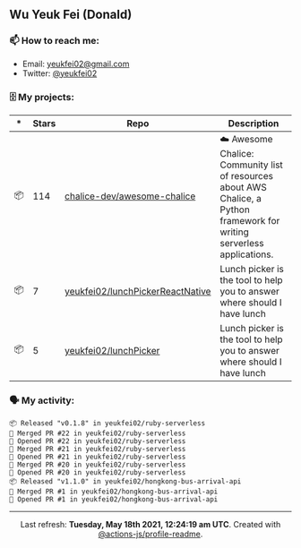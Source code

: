 ## Wu Yeuk Fei (Donald)

### 📫 How to reach me:

- Email: [yeukfei02@gmail.com](yeukfei02@gmail.com)
- Twitter: [@yeukfei02](https://twitter.com/yeukfei02)

### 🗄 My projects:

|*|Stars|Repo|Description|
|---|---|---|---|
| 📦 | 114 | [chalice-dev/awesome-chalice](https://github.com/chalice-dev/awesome-chalice) | ☁️ Awesome Chalice: Community list of resources about AWS Chalice, a Python framework for writing serverless applications. |
| 📦 | 7 | [yeukfei02/lunchPickerReactNative](https://github.com/yeukfei02/lunchPickerReactNative) | Lunch picker is the tool to help you to answer where should I have lunch |
| 📦 | 5 | [yeukfei02/lunchPicker](https://github.com/yeukfei02/lunchPicker) | Lunch picker is the tool to help you to answer where should I have lunch |

### 🗣 My activity:

```
📦 Released "v0.1.8" in yeukfei02/ruby-serverless
🎉 Merged PR #22 in yeukfei02/ruby-serverless
💪 Opened PR #22 in yeukfei02/ruby-serverless
🎉 Merged PR #21 in yeukfei02/ruby-serverless
💪 Opened PR #21 in yeukfei02/ruby-serverless
🎉 Merged PR #20 in yeukfei02/ruby-serverless
💪 Opened PR #20 in yeukfei02/ruby-serverless
📦 Released "v1.1.0" in yeukfei02/hongkong-bus-arrival-api
🎉 Merged PR #1 in yeukfei02/hongkong-bus-arrival-api
💪 Opened PR #1 in yeukfei02/hongkong-bus-arrival-api
```

<!-- <img src="https://github-readme-stats.vercel.app/api?username=yeukfei02&show_icons=true&count_private=true&theme=radical" />

<img src="https://github-readme-stats.vercel.app/api/top-langs/?username=yeukfei02&theme=radical" /> -->

---

<p align="center">Last refresh: <b>Tuesday, May 18th 2021, 12:24:19 am UTC</b>. Created with <a href=https://github.com/marketplace/actions/profile-readme>@actions-js/profile-readme</a>.</p>
